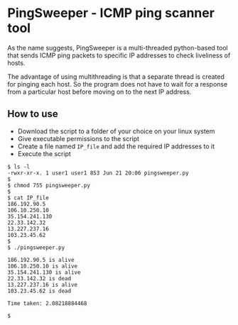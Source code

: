# PingSweeper - ICMP ping scanner tool

As the name suggests, PingSweeper is a multi-threaded python-based tool that sends ICMP ping packets to specific IP addresses to check liveliness of hosts.

The advantage of using multithreading is that a separate thread is created for pinging each host. So the program does not have to wait for a response from a particular host before moving on to the next IP address.

## How to use

- Download the script to a folder of your choice on your linux system 
- Give executable permissions to the script
- Create a file named ```IP_file``` and add the required IP addresses to it
- Execute the script
```
$ ls -l
-rwxr-xr-x. 1 user1 user1 853 Jun 21 20:06 pingsweeper.py
$
$ chmod 755 pingsweeper.py
$
$ cat IP_file
186.192.90.5
106.10.250.10
35.154.241.130
22.33.142.32
13.227.237.16
103.23.45.62
$
$ ./pingsweeper.py 

186.192.90.5 is alive
106.10.250.10 is alive
35.154.241.130 is alive
22.33.142.32 is dead
13.227.237.16 is alive
103.23.45.62 is dead

Time taken: 2.08218884468

$ 
```
